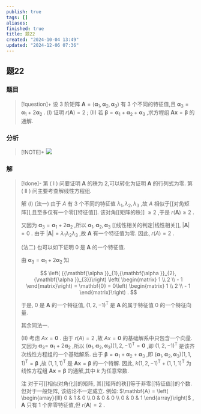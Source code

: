 ```yaml
---
publish: true
tags: []
aliases: 
finished: true
title: 题22
created: "2024-10-04 13:49"
updated: "2024-12-06 07:36"
---
```

## 题22
### 题目
> [!question]+
> 设 3 阶矩阵 $\mathbf{A} = \left( {{\mathbf{\alpha }}_{1},{\mathbf{\alpha }}_{2},{\mathbf{\alpha }}_{3}}\right)$ 有 3 个不同的特征值,且 ${\mathbf{\alpha }}_{3} = {\mathbf{\alpha }}_{1} + 2{\mathbf{\alpha }}_{2}$ .
> (I) 证明 $r\left( \mathbf{A}\right) = 2$ ;
> (II) 若 $\mathbf{\beta } = {\mathbf{\alpha }}_{1} + {\mathbf{\alpha }}_{2} + {\mathbf{\alpha }}_{3}$ ,求方程组 $\mathbf{A}\mathbf{x} = \mathbf{\beta }$ 的通解.
### 分析
> [!NOTE]+
> ![](https://img.hwenyi.live/202412061532193.webp)
### 解
> [!done]-
> 第 ( I ) 问要证明 $\mathbf{A}$ 的秩为 2,可以转化为证明 $\mathbf{A}$ 的行列式为零. 第 ( II ) 问主要考查解线性方程组.
> 
> 解 (I) (法一) 由于 $A$ 有 3 个不同的特征值 ${\lambda }_{1},{\lambda }_{2},{\lambda }_{3}$ ,故 $A$ 相似于[[对角矩阵]],且至多仅有一个零[[特征值]]. 该对角[[矩阵的秩]] $\geq 2$ ,于是 $r\left( \mathbf{A}\right) \geq 2$ .
> 
> 又因为 ${\mathbf{\alpha }}_{3} = {\mathbf{\alpha }}_{1} + 2{\mathbf{\alpha }}_{2}$ ,所以 ${\mathbf{\alpha }}_{1},{\mathbf{\alpha }}_{2},{\mathbf{\alpha }}_{3}$ [[线性相关的判定|线性相关]], $\left| \mathbf{A}\right| = 0$ . 由于 $\left| \mathbf{A}\right| = {\lambda }_{1}{\lambda }_{2}{\lambda }_{3}$ ,故 $\mathbf{A}$ 有一个特征值为零. 因此, $r\left( A\right) = 2$ .
> 
> (法二) 也可以如下证明 0 是 $\mathbf{A}$ 的一个特征值.
> 
> 由 ${\mathbf{\alpha }}_{3} = {\mathbf{\alpha }}_{1} + 2{\mathbf{\alpha }}_{2}$ 知
> 
> $$
> \left( {{\mathbf{\alpha }}_{1},{\mathbf{\alpha }}_{2},{\mathbf{\alpha }}_{3}}\right) \left( \begin{matrix} 1 \\ 2 \\ - 1 \end{matrix}\right) = \mathbf{0} = 0\left( \begin{matrix} 1 \\ 2 \\ - 1 \end{matrix}\right) .
> $$
> 
> 于是, $0$ 是 $\mathbf{A}$ 的一个特征值, ${\left( 1,2, - 1\right) }^{\mathrm{T}}$ 是 $\mathbf{A}$ 的属于特征值 0 的一个特征向量.
> 
> 其余同法一.
> 
> (II) 考虑 ${Ax} = \mathbf{0}$ . 由于 $r\left( A\right) = 2$ ,故 ${Ax} = \mathbf{0}$ 的基础解系中只包含一个向量. 又因为 ${\mathbf{\alpha }}_{3} =$ ${\mathbf{\alpha }}_{1} + 2{\mathbf{\alpha }}_{2}$ ,所以 $\left( {{\mathbf{\alpha }}_{1},{\mathbf{\alpha }}_{2},{\mathbf{\alpha }}_{3}}\right) {\left( 1,2, - 1\right) }^{\mathrm{T}} = \mathbf{0}$ ,即 ${\left( 1,2, - 1\right) }^{\mathrm{T}}$ 是该齐次线性方程组的一个基础解系. 由于 $\mathbf{\beta } = {\mathbf{\alpha }}_{1} + {\mathbf{\alpha }}_{2} + {\mathbf{\alpha }}_{3}$ ,即 $\left( {{\mathbf{\alpha }}_{1},{\mathbf{\alpha }}_{2},{\mathbf{\alpha }}_{3}}\right) {\left( 1,1,1\right) }^{\mathrm{T}} = \mathbf{\beta }$ ,故 ${\left( 1,1,1\right) }^{\mathrm{T}}$ 是 $\mathbf{A}\mathbf{x} = \mathbf{\beta }$ 的一个特解. 因此, $k{\left( 1,2, - 1\right) }^{\mathrm{T}} + {\left( 1,1,1\right) }^{\mathrm{T}}$ 为线性方程组 $\mathbf{A}\mathbf{x} = \mathbf{\beta }$ 的通解,其中 $k$ 为任意常数.
> 
> 注 对于可[[相似对角化]]的矩阵, 其[[矩阵的秩]]等于非零[[特征值]]的个数. 但对于一般矩阵, 该结论不一定成立. 例如: $\mathbf{A} = \left( \begin{array}{lll} 0 & 1 & 0 \\ 0 & 0 & 0 \\ 0 & 0 & 1 \end{array}\right)$ , $\mathbf{A}$ 只有 1 个非零特征值,但 $r\left( \mathbf{A}\right) = 2$ .